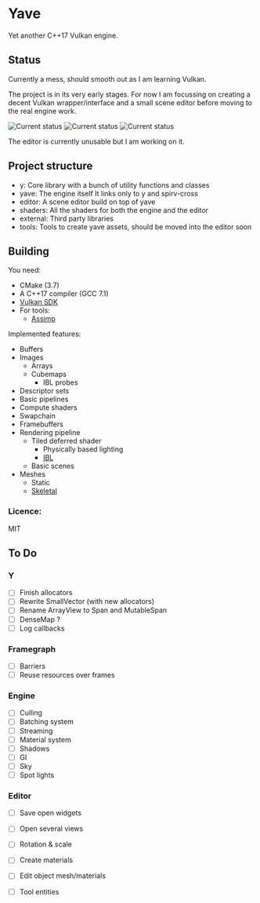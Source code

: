 # Yave
Yet another C++17 Vulkan engine.




## Status

Currently a mess, should smooth out as I am learning Vulkan.

The project is in its very early stages.
For now I am focussing on creating a decent Vulkan wrapper/interface and a small scene editor before moving to the real engine work.

![Current status](https://i.imgur.com/fLydq3W.png)
![Current status](https://i.imgur.com/TaJzCya.gif)
![Current status](https://i.imgur.com/40ucikH.png)

The editor is currently unusable but I am working on it.

## Project structure

 * y: Core library with a bunch of utility functions and classes
 * yave: The engine itself
	It links only to y and spirv-cross
 * editor: A scene editor build on top of yave
 * shaders: All the shaders for both the engine and the editor
 * external: Third party libraries
 * tools: Tools to create yave assets, should be moved into the editor soon 


## Building
You need:
 * CMake (3.7)
 * A C++17 compiler (GCC 7.1)
 * [Vulkan SDK](https://lunarg.com/vulkan-sdk/)
 * For tools:
   * [Assimp](http://assimp.sourceforge.net/)



Implemented features:
 * Buffers
 * Images
   * Arrays
   * Cubemaps
     * IBL probes
 * Descriptor sets
 * Basic pipelines
 * Compute shaders
 * Swapchain
 * Framebuffers
 * Rendering pipeline
   * Tiled deferred shader
     * Physically based lighting
     * [IBL](https://i.imgur.com/fLydq3W.png)
   * Basic scenes
 * Meshes
   * Static
   * [Skeletal](https://im3.ezgif.com/tmp/ezgif-3-fd5d083cba.gif) 


### Licence:
MIT



## To Do


### Y
- [ ] Finish allocators
- [ ] Rewrite SmallVector (with new allocators)
- [ ] Rename ArrayView to Span and MutableSpan
- [ ] DenseMap ?
- [ ] Log callbacks

### Framegraph
- [ ] Barriers
- [ ] Reuse resources over frames

### Engine
- [ ] Culling
- [ ] Batching system
- [ ] Streaming
- [ ] Material system
- [ ] Shadows
- [ ] GI
- [ ] Sky
- [ ] Spot lights

### Editor
- [ ] Save open widgets
- [ ] Open several views
- [ ] Rotation & scale 
- [ ] Create materials 
- [ ] Edit object mesh/materials 
- [ ] Tool entities 



